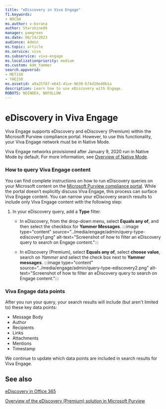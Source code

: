 ```yaml
---
title: "eDiscovery in Viva Engage"
f1.keywords:
- NOCSH
ms.author: v-bvrana
author: Starshine89
manager: pamgreen
ms.date: 08/14/2023
audience: Admin
ms.topic: article
ms.service: viva
ms.subservice: viva-engage
ms.localizationpriority: medium
ms.custom: Adm_Yammer
search.appverid:     
- MET150
- YAE150
ms.assetid: a9a25f87-e643-41ce-9630-b74d10e40b1a
description: Learn how to use eDiscovery with Engage.
ROBOTS: NOINDEX, NOFOLLOW 
---
```


# eDiscovery in Viva Engage

Viva Engage supports eDiscovery and eDiscovery (Premium) within the Microsoft Purview compliance portal. However, to use this functionality, your Viva Engage network must be in Native Mode.  

Viva Engage networks provisioned after January 9, 2020 run in Native Mode by 
default. For more information, see [Overview of Native Mode](overview-native-mode.md).

### How to query Viva Engage content 

You can find complete instructions on how to run eDiscovery queries on your Microsoft content on the [Microsoft Purview compliance portal](/purview/). While the portal doesn’t explicitly discuss Viva Engage, this process can surface Viva Engage content. You can narrow your eDiscovery search results to include only Viva Engage content with the following step:  

1. In your eDiscovery query, add a **Type** filter.  
    -  In eDiscovery, from the drop-down menu, select **Equals any of**, and then select the checkbox for **Yammer Messages**.
    :::image type="content" source="../media/engage/admin/query-type-ediscovery1.png" alt-text="Screenshot of how to filter an eDiscovery query to search on Engage content.":::

    - In eDiscovery (Premium), select **Equals any of**, select **choose value**, search on *Yammer* and select the check box next to **Yammer messages**. 
    :::image type="content" source="../media/engage/admin/query-type-ediscovery2.png" alt-text="Screenshot of how to filter an eDiscovery query to search on Engage content.":::

### Viva Engage data points 
After you run your query, your search results will include (but aren't limited to) these key data points:  

- Message Body
- Author
- Recipients
- Links 
- Attachments
- Mentions 
- Timestamp

We continue to update which data points are included in search results for Viva Engage.

## See also
[eDiscovery in Office 365](/office365/securitycompliance/ediscovery)

[Overview of the eDiscovery (Premium) solution in Microsoft Purview](/office365/securitycompliance/office-365-advanced-ediscovery)